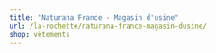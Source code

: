 ```yaml
---
title: "Naturana France - Magasin d'usine"
url: /la-rochette/naturana-france-magasin-dusine/
shop: vêtements
---
```

